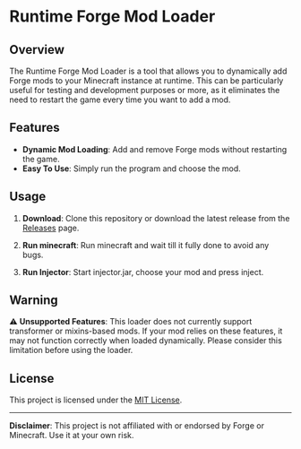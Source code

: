 # Runtime Forge Mod Loader

## Overview

The Runtime Forge Mod Loader is a tool that allows you to dynamically add Forge mods to your Minecraft instance at runtime. This can be particularly useful for testing and development purposes or more, as it eliminates the need to restart the game every time you want to add a mod.

## Features

- **Dynamic Mod Loading**: Add and remove Forge mods without restarting the game.
- **Easy To Use**: Simply run the program and choose the mod.

## Usage

1. **Download**: Clone this repository or download the latest release from the [Releases](https://github.com/Fyxar/Forge-Injector/releases/tag/v1.0) page.

2. **Run minecraft**: Run minecraft and wait till it fully done to avoid any bugs.

3. **Run Injector**: Start injector.jar, choose your mod and press inject.

## Warning

⚠️ **Unsupported Features**: This loader does not currently support transformer or mixins-based mods. If your mod relies on these features, it may not function correctly when loaded dynamically. Please consider this limitation before using the loader.

## License

This project is licensed under the [MIT License](https://github.com/Fyxar/Forge-Injector/blob/main/LICENSE).

---

**Disclaimer**: This project is not affiliated with or endorsed by Forge or Minecraft. Use it at your own risk.
